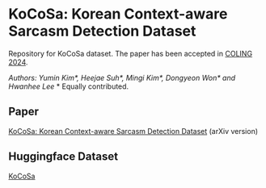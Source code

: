 # KoCoSa: Korean Context-aware Sarcasm Detection Dataset
Repository for KoCoSa dataset. The paper has been accepted in [COLING 2024](https://aclanthology.org/2024.lrec-main.864/).

_Authors: Yumin Kim\*, Heejae Suh\*, Mingi Kim\*, Dongyeon Won\* and Hwanhee Lee_
\* Equally contributed.

## Paper
[KoCoSa: Korean Context-aware Sarcasm Detection Dataset](https://arxiv.org/abs/2402.14428) (arXiv version)

## Huggingface Dataset
[KoCoSa](https://huggingface.co/datasets/YuminKim/KoCoSa)
